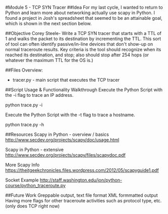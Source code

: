 #Module 5 - TCP SYN Tracer
##Idea
For my last cycle, I wanted to return to Python and learn more about networking actually use scapy in Python.  I found a project in Josh's spreadsheet that seemed to be an attainable goal, which is shown in the next section below.

##Objective
Corey Steele- Write a TCP SYN tracer that starts with a TTL of 1 and walks the packet to its destination by incrementing the TTL.  This sort of tool can often identify passive/in-line devices that don't show-up on normal traceroute results. Key criteria is the tool should recognize when its reached its destination, and stop; also should stop after 254 hops (or whatever the maximum TTL for the OS is.) 

##Files Overview:
* tracer.py - main script that executes the TCP tracer

##Script Usage & Functionality Walkthrough
Execute the Python Script with the -i flag to trace an IP address.

python trace.py -i <IP ADDRESS>

Execute the Python Script with the -t flag to trace a hostname.

python trace.py -h <HOSTNAME>

##Resources
Scapy in Python - overview / basics
http://www.secdev.org/projects/scapy/doc/usage.html

Scapy in Python - extensive
http://www.secdev.org/projects/scapy/files/scapydoc.pdf

More Scapy Info
https://theitgeekchronicles.files.wordpress.com/2012/05/scapyguide1.pdf

Socket Example
http://staff.washington.edu/jon/python-course/python_traceroute.py

##Future Work
Greppable output, text file format
XML formmatted output
Having more flags for other traceroute activities such as protocol type, etc. (only does TCP right now)
